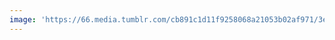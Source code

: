 ```yaml
---
image: 'https://66.media.tumblr.com/cb891c1d11f9258068a21053b02af971/3e9e23bd297c24a9-35/s1280x1920/7a93c2026caa34fa0904b0d3d4c08846df32eb8e.jpg'
---
```

